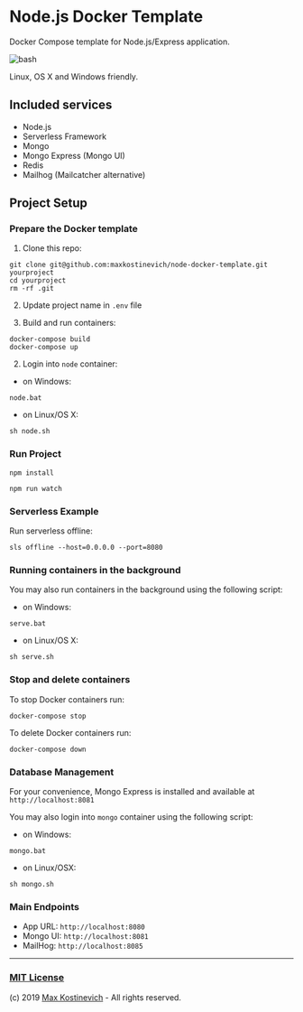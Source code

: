# Node.js Docker Template
Docker Compose template for Node.js/Express application.

![bash](https://user-images.githubusercontent.com/10295466/63177649-0cbb5b80-c051-11e9-9be7-69d8411ec87e.png)

Linux, OS X and Windows friendly.

## Included services
- Node.js
- Serverless Framework
- Mongo
- Mongo Express (Mongo UI)
- Redis
- Mailhog (Mailcatcher alternative)


## Project Setup

### Prepare the Docker template

1. Clone this repo:

```
git clone git@github.com:maxkostinevich/node-docker-template.git yourproject
cd yourproject
rm -rf .git
```

2. Update project name in ```.env``` file

3. Build and run containers:

```
docker-compose build
docker-compose up
```

2. Login into ```node``` container:

- on Windows:

```
node.bat
```
- on Linux/OS X:

```
sh node.sh
```

### Run Project

```
npm install

npm run watch
```

### Serverless Example

Run serverless offline:
```
sls offline --host=0.0.0.0 --port=8080
```


### Running containers in the background

You may also run containers in the background using the following script:

- on Windows:

```
serve.bat
```

- on Linux/OS X:

```
sh serve.sh
```


### Stop and delete containers


To stop Docker containers run:

```
docker-compose stop
```

To delete Docker containers run:

```
docker-compose down
```


### Database Management

For your convenience, Mongo Express is installed and available at ```http://localhost:8081```

You may also login into ```mongo``` container using the following script:

- on Windows:
```
mongo.bat
```

- on Linux/OSX:
```
sh mongo.sh
```


### Main Endpoints

- App URL: ```http://localhost:8080```
- Mongo UI: ```http://localhost:8081```
- MailHog: ```http://localhost:8085```


---
### [MIT License](https://opensource.org/licenses/MIT)
(c) 2019 [Max Kostinevich](https://maxkostinevich.com) - All rights reserved.
